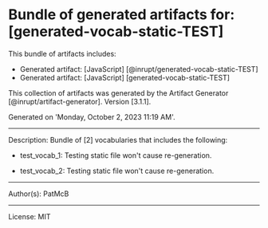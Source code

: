 # Bundle of generated artifacts for: [generated-vocab-static-TEST]

This bundle of artifacts includes:
  - Generated artifact: [JavaScript] [@inrupt/generated-vocab-static-TEST]
  - Generated artifact: [JavaScript] [generated-vocab-static-TEST]

This collection of artifacts was generated by the Artifact Generator [@inrupt/artifact-generator].
Version [3.1.1].

Generated on 'Monday, October 2, 2023 11:19 AM'.

---

Description: Bundle of [2] vocabularies that includes the following:

 - test_vocab_1: Testing static file won&#x27;t cause re-generation.

 - test_vocab_2: Testing static file won&#x27;t cause re-generation.

---

Author(s): PatMcB

---

License: MIT
